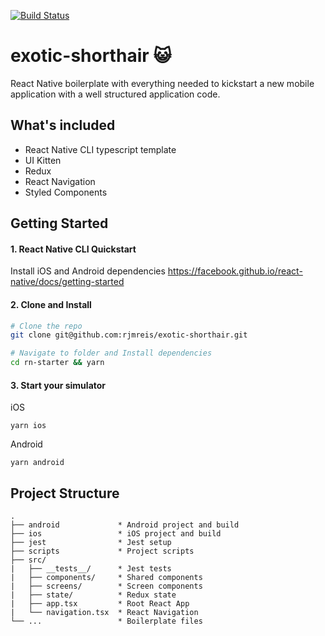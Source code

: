 [![Build Status](https://travis-ci.org/rjmreis/exotic-shorthair.svg?branch=master)](https://travis-ci.org/rjmreis/exotic-shorthair)

# exotic-shorthair :smiley_cat:
React Native boilerplate with everything needed to kickstart a new mobile application with a well structured application code.

## What's included

- React Native CLI typescript template
- UI Kitten
- Redux
- React Navigation
- Styled Components

## Getting Started

#### 1. React Native CLI Quickstart
Install iOS and Android dependencies
https://facebook.github.io/react-native/docs/getting-started

#### 2. Clone and Install

```bash
# Clone the repo
git clone git@github.com:rjmreis/exotic-shorthair.git

# Navigate to folder and Install dependencies
cd rn-starter && yarn
```

#### 3. Start your simulator

iOS
```
yarn ios
```

Android
```
yarn android
```

## Project Structure
```
.
├── android             * Android project and build
├── ios                 * iOS project and build
├── jest                * Jest setup
├── scripts             * Project scripts
├── src/
|   ├── __tests__/      * Jest tests
|   ├── components/     * Shared components
|   ├── screens/        * Screen components
|   ├── state/          * Redux state
|   ├── app.tsx         * Root React App
|   └── navigation.tsx  * React Navigation
└── ...                 * Boilerplate files
```
